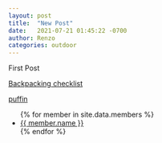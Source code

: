 ```yaml
---
layout: post
title:  "New Post"
date:   2021-07-21 01:45:22 -0700
author: Renzo
categories: outdoor
---
```


First Post

[Backpacking checklist](/assets/Backpacking_Checklist_Printable.pdf)

[puffin](/assets/puffin.jpg)


<ul>
{% for member in site.data.members %}
  <li>
    <a href="https://github.com/{{ member.github }}">
      {{ member.name }}
    </a>
  </li>
{% endfor %}
</ul>
